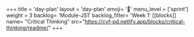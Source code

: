 +++
title = 'day-plan'
layout = 'day-plan'
emoji= '📝'
menu_level = ['sprint']
weight = 3
backlog= 'Module-JS1'
backlog_filter= 'Week 1'
[[blocks]]
name= "Critical Thinking"
src="https://cyf-pd.netlify.app/blocks/critical-thinking/readme/"
+++


